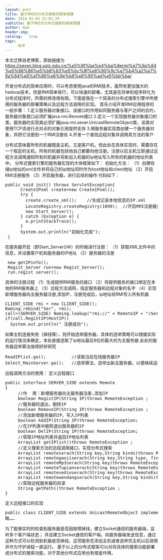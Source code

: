 ```yaml
---
layout: post
title: 基于RMI的分布式搜索的框架搭建
date: 2014-02-05 22:01:29
subtitle: 基于RMI的分布式搜索的框架搭建
author: dym
header-img:
catalog:   true
tags:
     -技术
---
```


本文迁移自老博客，原始链接为 <https://seven.blog.ustc.edu.cn/%e5%9f%ba%e4%ba%8ermi%e7%9a%84%e5%88%86%e5%b8%83%e5%bc%8f%e6%90%9c%e7%b4%a2%e7%9a%84%e6%a1%86%e6%9e%b6%e6%90%ad%e5%bb%ba/>

开发分布式的简单应用时，可以考虑使用java的RMI技术，虽然有更加强大的hadoop技术，但是RMI简单易行，可以快速的部署，尤其是在将单机程序转化为分布式程序时，所需的修改很有限。下面是我在一个简易的分布式搜索引擎中所使用的服务器的部署策略以及远程方法调用的实现。
首先介绍开发RMI应用程序的一般步骤：
1.定义服务器对象接口，该接口的作用如同服务器与客户之间的合约，服务器对象接口必须扩展java.rmi.Remote接口
2.定义一个实现服务器对象接口的类，服务器的实现类必须扩展java.rmi.sever.UnicastRemoteObject类，该类对使用TCP流进行点对点的对象引用提供支持
3.用服务器实现类创建一个服务器对象，并把它注册到一个RMI注册处
4.开发一个查找远程对象并调用其方法的客户

分布式意味着所有的机器既是主机，又是客户机。但此处在具体实现时，需要存在一个假定的主机，所有的机器包括他自己都要向他注册。注册以后主机立即通过远程方法调用通知所有的机器并将新加入机器的ip地址写入所有的机器的地址列表中。
分布式搜索引擎的服务器实现的大体框架如下：
初始化方法：
（1）创建存储ip地址的xml文件并将自己的ip地址同时作为host地址和client地址
（2）开启RMI注册服务
（3）开启服务器，进行后续的操作
代码如下：
<pre class="brush:[java]">
public void init() throws ServletException{
      CreateIPxml create=new CreateIPxml();               
      try {
		create.create_xml();    //生成记录本地信息的IP.xml
		LocateRegistry.createRegistry(1099);  //开启RMI注册服务
		new Start_Server();
	  } catch (Exception e) {
		e.printStackTrace();
      }
      System.out.println("初始化完成");
 }
</pre>
在服务器开启（即Start_Server()中）的时候进行注册：
（1）获取XML文件中的信息，并设置客户机和服务器的iP地址
（2）服务器的注册
<pre class="brush:[java]">
 new getIPinfo();
 Regist_Server run=new Regist_Server();
 run.regist_server();
</pre>
具体的注册过程
（1）生成提供RMI服务的接口
（2）将提供服务的接口绑定在本地的RMI服务器上
（3）远程方法调用，指定服务器和远程对象的名字
（4）实现新增服务器向主服务器注册,添加IP，注册完成后，ip地址经RMI写入所有机器
<pre class="brush:[java]">
CLIENT_SIDE rmi = new CLIENT_SIDE();       
Naming.rebind("Ser", rmi);						   
call=(SERVER_SIDE) Naming.lookup("rmi://" + RemoteIP + "/Ser");
if(call.RegistIP(HostIP))
  System.out.println(" 注册成功");
</pre>
如果主机连接失败（掉线等），则开始选举服务器，具体的选举策略可以根据实际的运行情况来确定，本处直接选取了ip地址最后8位的最大的为主服务器
此处的服务器选举算法值得好好研究
<pre class="brush:[java]">
ReadIPlist.go();          //读取当前在线服务器IP
Select_MainServer.go();   //选举算法，选举出新主服务器，以便继续运行
</pre>
远程调用方法的使用：
定义远程接口
<pre class="brush:[java]">
public interface SERVER_SIDE extends Remote 
{ 
     //作  用：新增服务器向主服务器注册,添加IP
     boolean RegistIP(String IP)throws RemoteException ; 
     //服务器的退出，删除IP
     boolean RemoveIP(String IP)throws RemoteException ;   
     //添加新增服务器的IP，写入IP列表
     boolean AddIP(String IP)throws RemoteException;
     //在IP列表中删除退出服务器的IP
     boolean DelIP(String IP)throws RemoteException;    
     //获取IP地址列表并返回IP地址列表
     ArrayList getIPlist()throws RemoteException ;
     //定义搜索方法的远程调用接口，实现分布式搜索
     ArrayList remoteserach(String key,String kinds)throws RemoteException ;
     ArrayList remotegaojiserach(String key,String type, final String author,final String publisher,final String nokey,final String kind)throws RemoteException ;
     ArrayList remoteMp3serach(String key)throws RemoteException ;
     ArrayList remoteTupianserach(String key)throws RemoteException ;
     ArrayList remotevedioserach(String key)throws RemoteException ;
     ArrayList remotewendangserach(String key,String kinds)throws RemoteException ;    
     //获取远程服务器的目录 
     String getPath()throws RemoteException ;
}   
</pre>
定义远程接口的实现
<pre class="brush:[java]">
public class CLIENT_SIDE extends UnicastRemoteObject implements SERVER_SIDE 
略……
</pre>
为了能够实时的检查到服务器是否因故障掉线，建立Socket通信的服务器端，监听多个客户端状态；
并且建立Socket通信的客户端，向服务器端发送信息，通过这种方式可以检测到机器是否掉线，这项服务在添加主机或者选举完主机以后调用并作为守护进程一直运行。
基于以上的分布式框架可以对将具体的搜索功能部署成分布式的搜索功能，对于其他分布式应用也有借鉴作用。

